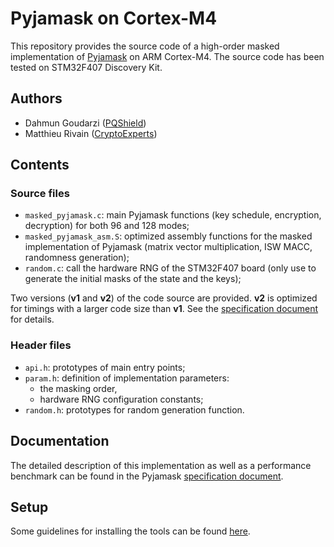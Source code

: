 # Pyjamask on Cortex-M4

This repository provides the source code of a high-order masked implementation of [Pyjamask](https://pyjamask-cipher.github.io/) on ARM Cortex-M4. The source code has been tested on STM32F407 Discovery Kit.

## Authors

* Dahmun Goudarzi ([PQShield](https://pqshield.com/)) 
* Matthieu Rivain ([CryptoExperts](https://www.cryptoexperts.com)) 

## Contents

### Source files

* `masked_pyjamask.c`: main Pyjamask functions (key schedule, encryption, decryption) for both 96 and 128 modes;
* `masked_pyjamask_asm.S`: optimized assembly functions for the masked implementation of Pyjamask (matrix vector multiplication, ISW MACC, randomness generation);
* `random.c`: call the hardware RNG of the STM32F407 board (only use to generate the initial masks of the state and the keys);

Two versions (__v1__ and __v2__) of the code source are provided. __v2__ is optimized for timings with a larger code size than __v1__. See the [specification document](https://csrc.nist.gov/CSRC/media/Projects/Lightweight-Cryptography/documents/round-1/spec-doc/Pyjamask-spec.pdf) for details.

### Header files

* `api.h`: prototypes of main entry points;
* `param.h`: definition of implementation parameters:
	* the masking order,
	* hardware RNG configuration constants;
* `random.h`: prototypes for random generation function.

## Documentation

The detailed description of this implementation as well as a performance benchmark can be found in the Pyjamask [specification document](https://csrc.nist.gov/CSRC/media/Projects/Lightweight-Cryptography/documents/round-1/spec-doc/Pyjamask-spec.pdf).

## Setup

Some guidelines for installing the tools can be found <a href="https://github.com/mupq/pqm4">here</a>.
